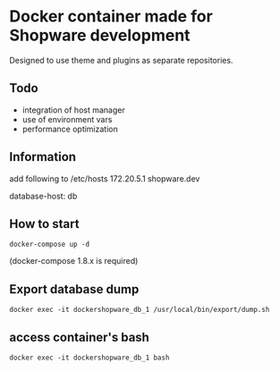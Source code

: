 # Docker container made for Shopware development

Designed to use theme and plugins as separate repositories.

## Todo
* integration of host manager
* use of environment vars
* performance optimization

## Information
add following to /etc/hosts
    172.20.5.1      shopware.dev

database-host: db

## How to start
    docker-compose up -d
(docker-compose 1.8.x is required)

## Export database dump
    docker exec -it dockershopware_db_1 /usr/local/bin/export/dump.sh

## access container's bash
    docker exec -it dockershopware_db_1 bash
